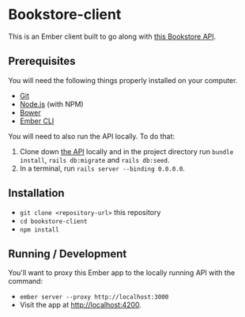 # Bookstore-client

This is an Ember client built to go along with [this Bookstore API](https://github.com/ahetrick22/bookstore-api).

## Prerequisites

You will need the following things properly installed on your computer.

* [Git](http://git-scm.com/)
* [Node.js](http://nodejs.org/) (with NPM)
* [Bower](http://bower.io/)
* [Ember CLI](http://ember-cli.com/)

You will need to also run the API locally. To do that: 
1) Clone down [the API](https://github.com/ahetrick22/bookstore-api) locally and in the project directory run `bundle install`, `rails db:migrate` and `rails db:seed`.
2) In a terminal, run `rails server --binding 0.0.0.0`.

## Installation

* `git clone <repository-url>` this repository
* `cd bookstore-client`
* `npm install`

## Running / Development

You'll want to proxy this Ember app to the locally running API with the command:
* `ember server --proxy http://localhost:3000`
* Visit the app at [http://localhost:4200](http://localhost:4200).